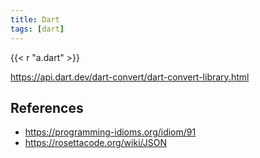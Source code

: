 ```yaml
---
title: Dart
tags: [dart]
---
```


{{< r "a.dart" >}}

<https://api.dart.dev/dart-convert/dart-convert-library.html>

## References

- <https://programming-idioms.org/idiom/91>
- <https://rosettacode.org/wiki/JSON>
